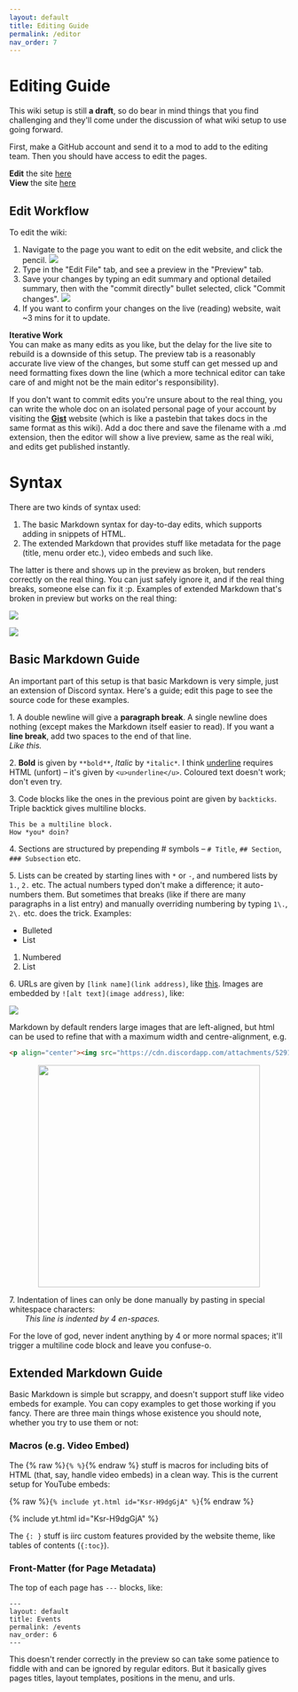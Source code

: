 ```yaml
---
layout: default
title: Editing Guide
permalink: /editor
nav_order: 7
---
```


# Editing Guide

This wiki setup is still **a draft**, so do bear in mind things that you find challenging and they'll come under the discussion of what wiki setup to use going forward.

First, make a GitHub account and send it to a mod to add to the editing team. Then you should have access to edit the pages.

**Edit** the site [here](https://github.com/smscommunity/sms-guide/)  
**View** the site [here](https://smscommunity.github.io/sms-guide/)

## Edit Workflow
To edit the wiki:
1. Navigate to the page you want to edit on the edit website, and click the pencil.
![](https://cdn.discordapp.com/attachments/529145099003887618/963155220144214026/unknown.png)
2. Type in the "Edit File" tab, and see a preview in the "Preview" tab.
3. Save your changes by typing an edit summary and optional detailed summary, then with the "commit directly" bullet selected, click "Commit changes".
![](https://cdn.discordapp.com/attachments/529145099003887618/963155961336442990/unknown.png)
4. If you want to confirm your changes on the live (reading) website, wait ~3 mins for it to update.

**Iterative Work**  
You can make as many edits as you like, but the delay for the live site to rebuild is a downside of this setup. The preview tab is a reasonably accurate live view of the changes, but some stuff can get messed up and need formatting fixes down the line (which a more technical editor can take care of and might not be the main editor's responsibility).

If you don't want to commit edits you're unsure about to the real thing, you can write the whole doc on an isolated personal page of your account by visiting the [**Gist**](https://gist.github.com) website (which is like a pastebin that takes docs in the same format as this wiki). Add a doc there and save the filename with a .md extension, then the editor will show a live preview, same as the real wiki, and edits get published instantly.

# Syntax

There are two kinds of syntax used:
1. The basic Markdown syntax for day-to-day edits, which supports adding in snippets of HTML.
2. The extended Markdown that provides stuff like metadata for the page (title, menu order etc.), video embeds and such like.

The latter is there and shows up in the preview as broken, but renders correctly on the real thing. You can just safely ignore it, and if the real thing breaks, someone else can fix it :p. Examples of extended Markdown that's broken in preview but works on the real thing:

![](https://cdn.discordapp.com/attachments/529145099003887618/963158324155674644/unknown.png)

![](https://cdn.discordapp.com/attachments/529145099003887618/963158545140969532/unknown.png)

## Basic Markdown Guide
An important part of this setup is that basic Markdown is very simple, just an extension of Discord syntax. Here's a guide; edit this page to see the source code for these examples.

1\. A double newline will give a **paragraph break**. A single newline does nothing (except makes the Markdown itself easier to read). If you want a **line break**, add two spaces to the end of that line.  
*Like this.*

2\. **Bold** is given by `**bold**`, *Italic* by `*italic*`. I think <u>underline</u> requires HTML (unfort) – it's given by `<u>underline</u>`. Coloured text doesn't work; don't even try.

3\. Code blocks like the ones in the previous point are given by ``backticks``. Triple backtick gives multiline blocks.

```
This be a multiline block.
How *you* doin?
```

4\. Sections are structured by prepending # symbols – `# Title`, `## Section`, `### Subsection` etc.

5\. Lists can be created by starting lines with `*` or `-`, and numbered lists by `1.`, `2.` etc. The actual numbers typed don't make a difference; it auto-numbers them. But sometimes that breaks (like if there are many paragraphs in a list entry) and manually overriding numbering by typing `1\.`, `2\.` etc. does the trick. Examples:

- Bulleted
- List

1. Numbered
2. List

6\. URLs are given by `[link name](link address)`, like [this](https://cdn.discordapp.com/attachments/529145099003887618/947937236933042206/unknown.png). Images are embedded by `![alt text](image address)`, like:

![](https://cdn.discordapp.com/attachments/529145099003887618/947937236933042206/unknown.png)

Markdown by default renders large images that are left-aligned, but html can be used to refine that with a maximum width and centre-alignment, e.g.

```html
<p align="center"><img src="https://cdn.discordapp.com/attachments/529145099003887618/947937236933042206/unknown.png" width="400"></p>
```

<p align="center"><img src="https://cdn.discordapp.com/attachments/529145099003887618/947937236933042206/unknown.png" width="400"></p>

7\. Indentation of lines can only be done manually by pasting in special whitespace characters:  
    *This line is indented by 4 en-spaces.*

For the love of god, never indent anything by 4 or more normal spaces; it'll trigger a multiline code block and leave you confuse-o.

## Extended Markdown Guide
Basic Markdown is simple but scrappy, and doesn't support stuff like video embeds for example. You can copy examples to get those working if you fancy. There are three main things whose existence you should note, whether you try to use them or not:

### Macros (e.g. Video Embed)

The {% raw %}`{% %}`{% endraw %} stuff is macros for including bits of HTML (that, say, handle video embeds) in a clean way. This is the current setup for YouTube embeds:

{% raw %}`{% include yt.html id="Ksr-H9dgGjA" %}`{% endraw %}

{% include yt.html id="Ksr-H9dgGjA" %}

The `{: }` stuff is iirc custom features provided by the website theme, like tables of contents (`{:toc}`).

### Front-Matter (for Page Metadata)

The top of each page has `---` blocks, like:

```
---
layout: default
title: Events
permalink: /events
nav_order: 6
---
```

This doesn't render correctly in the preview so can take some patience to fiddle with and can be ignored by regular editors. But it basically gives pages titles, layout templates, positions in the menu, and urls.
